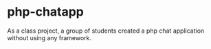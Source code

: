 # php-chatapp
As a class project, a group of students created a php chat application without using any framework.

